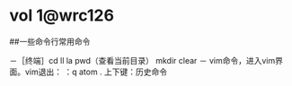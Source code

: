 # vol 1@wrc126

##一些命令行常用命令

－［终端］cd    ll    la   pwd（查看当前目录）  mkdir clear  －
vim命令，进入vim界面。vim退出：   ：q
atom .
上下键：历史命令
